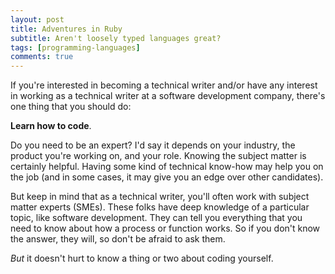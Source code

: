 ```yaml
---
layout: post
title: Adventures in Ruby
subtitle: Aren't loosely typed languages great?
tags: [programming-languages]
comments: true
---
```

If you're interested in becoming a technical writer and/or have any interest in working as a technical writer at a software development company, there's one thing that you should do:

**Learn how to code**. 

Do you need to be an expert? I'd say it depends on your industry, the product you're working on, and your role. Knowing the subject matter is certainly helpful. Having some kind of technical know-how may help you on the job (and in some cases, it may give you an edge over other candidates).

But keep in mind that as a technical writer, you'll often work with subject matter experts (SMEs). These folks have deep knowledge of a particular topic, like software development. They can tell you everything that you need to know about how a process or function works. So if you don't know the answer, they will, so don't be afraid to ask them. 

_But_ it doesn't hurt to know a thing or two about coding yourself.